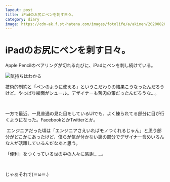 ```yaml
---
layout: post
title: iPadのお尻にペンを刺す日々。
category: diary
image: https://cdn-ak.f.st-hatena.com/images/fotolife/a/akinen/20200820/20200820195926.jpg
---
```


# iPadのお尻にペンを刺す日々。

Apple Pencilのペアリングが切れるたびに、iPadにペンを刺し続けている。

<img src="https://cdn-ak.f.st-hatena.com/images/fotolife/a/akinen/20200820/20200820195926.jpg" alt="気持ちはわかる">

技術的制約と「ペンのように使える」というこだわりの結果こうなったんだろうけど、やっぱり絵面がシュール。デザイナーも苦肉の策だったんだろうな…。

 

一方で最近、一見普通の見た目をしているUIでも、よく練られてる部分に目が行くようになった。FacebookとかTwitterとか。

 エンジニアだった頃は「エンジニアさえいればモノつくれるじゃん」と思う部分がどこかにあったけど、僕らが気が付かない裏の部分でデザイナー含めいろんな人が活躍しているんだなあと思う。

「便利」をつくっている世の中の人々に感謝……。

 

じゃあそれで(＝ω＝.)